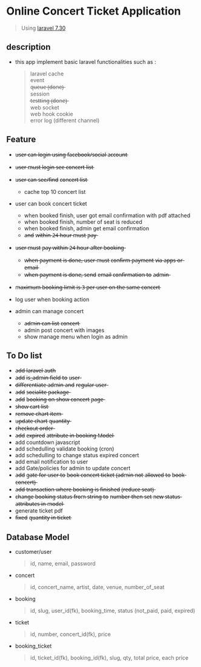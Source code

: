 # Online Concert Ticket Application

> Using [laravel 7.30](https://laravel.com)

## description
* this app implement basic laravel functionalities such as : 
    > laravel cache  
    > event  
    > q̶u̶e̶u̶e̶ (̶d̶o̶n̶e̶)̶  
    > session  
    > t̶e̶s̶t̶t̶i̶n̶g̶ (̶d̶o̶n̶e̶)̶  
    > web socket  
    > web hook
    > cookie  
    > error log (different channel)


## Feature
* u̶s̶e̶r̶ c̶a̶n̶ l̶o̶g̶i̶n̶ u̶s̶i̶n̶g̶ f̶a̶c̶e̶b̶o̶o̶k̶/̶s̶o̶c̶i̶a̶l̶ a̶c̶c̶o̶u̶n̶t̶
* u̶s̶e̶r̶ m̶u̶s̶t̶ l̶o̶g̶i̶n̶ s̶e̶e̶ c̶o̶n̶c̶e̶r̶t̶ l̶i̶s̶t̶
* u̶s̶e̶r̶ c̶a̶n̶ s̶e̶e̶/̶f̶i̶n̶d̶ c̶o̶n̶c̶e̶r̶t̶ l̶i̶s̶t̶
  * cache top 10 concert list
* user can book concert ticket
  * when booked finish, user got email confirmation with pdf attached
  * when booked finish, number of seat is reduced
  * when booked finish, admin get email confirmation 
  * a̶n̶d̶ w̶i̶t̶h̶i̶n̶ 2̶4̶ h̶o̶u̶r̶ m̶u̶s̶t̶ p̶a̶y̶
* u̶s̶e̶r̶ m̶u̶s̶t̶ p̶a̶y̶ w̶i̶t̶h̶i̶n̶ 2̶4̶ h̶o̶u̶r̶ a̶f̶t̶e̶r̶ b̶o̶o̶k̶i̶n̶g̶  
  * w̶h̶e̶n̶ p̶a̶y̶m̶e̶n̶t̶ i̶s̶ d̶o̶n̶e̶,̶ u̶s̶e̶r̶ m̶u̶s̶t̶ c̶o̶n̶f̶i̶r̶m̶ p̶a̶y̶m̶e̶n̶t̶ v̶i̶a̶ a̶p̶p̶s̶ o̶r̶ e̶m̶a̶i̶l̶
  * w̶h̶e̶n̶ p̶a̶y̶m̶e̶n̶t̶ i̶s̶ d̶o̶n̶e̶,̶ s̶e̶n̶d̶ e̶m̶a̶i̶l̶ c̶o̶n̶f̶i̶r̶m̶a̶t̶i̶o̶n̶ t̶o̶ a̶d̶m̶i̶n̶
* m̶a̶x̶i̶m̶u̶m̶ b̶o̶o̶k̶i̶n̶g̶ l̶i̶m̶i̶t̶ i̶s̶ 3̶ p̶e̶r̶ u̶s̶e̶r̶ o̶n̶ t̶h̶e̶ s̶a̶m̶e̶ c̶o̶n̶c̶e̶r̶t̶
* log user when booking action

* admin can manage concert
  * a̶d̶m̶i̶n̶ c̶a̶n̶ l̶i̶s̶t̶ c̶o̶n̶c̶e̶r̶t̶
  * admin post concert with images
  * show manage menu when login as admin

## To Do list
* a̶d̶d̶ l̶a̶r̶a̶v̶e̶l̶ a̶u̶t̶h̶
* a̶d̶d̶ i̶s̶_̶a̶d̶m̶i̶n̶ f̶i̶e̶l̶d̶ t̶o̶ u̶s̶e̶r̶
* d̶i̶f̶f̶e̶r̶e̶n̶t̶i̶a̶t̶e̶ a̶d̶m̶i̶n̶ a̶n̶d̶ r̶e̶g̶u̶l̶a̶r̶ u̶s̶e̶r̶
* a̶d̶d̶ s̶o̶c̶i̶a̶l̶i̶t̶e̶ p̶a̶c̶k̶a̶g̶e̶ 
* a̶d̶d̶ b̶o̶o̶k̶i̶n̶g̶ o̶n̶ s̶h̶o̶w̶ c̶o̶n̶c̶e̶r̶t̶ p̶a̶g̶e̶
* s̶h̶o̶w̶ c̶a̶r̶t̶ l̶i̶s̶t̶
* r̶e̶m̶o̶v̶e̶ c̶h̶a̶r̶t̶ i̶t̶e̶m̶
* u̶p̶d̶a̶t̶e̶ c̶h̶a̶r̶t̶ q̶u̶a̶n̶t̶i̶t̶y̶
* c̶h̶e̶c̶k̶o̶u̶t̶ o̶r̶d̶e̶r̶
* a̶d̶d̶ e̶x̶p̶i̶r̶e̶d̶ a̶t̶t̶r̶i̶b̶u̶t̶e̶ i̶n̶ b̶o̶o̶k̶i̶n̶g̶ M̶o̶d̶e̶l̶
* add countdown javascript
* add schedulling validate booking (cron)
* add schedulling to change status expired concert
* add email notification to user
* add Gate/policies for admin to update concert
* a̶d̶d̶ g̶a̶t̶e̶ f̶o̶r̶ u̶s̶e̶r̶ t̶o̶ b̶o̶o̶k̶ c̶o̶n̶c̶e̶r̶t̶ t̶i̶c̶k̶e̶t̶ (̶a̶d̶m̶i̶n̶ n̶o̶t̶ a̶l̶l̶o̶w̶e̶d̶ t̶o̶ b̶o̶o̶k̶ c̶o̶n̶c̶e̶r̶t̶)̶
* a̶d̶d̶ t̶r̶a̶n̶s̶a̶c̶t̶i̶o̶n̶ w̶h̶e̶r̶e̶ b̶o̶o̶k̶i̶n̶g̶ i̶s̶ f̶i̶n̶i̶s̶h̶e̶d̶ (̶r̶e̶d̶u̶c̶e̶ s̶e̶a̶t̶)̶
* c̶h̶a̶n̶g̶e̶ b̶o̶o̶k̶i̶n̶g̶ s̶t̶a̶t̶u̶s̶ f̶r̶o̶m̶ s̶t̶r̶i̶n̶g̶ t̶o̶ n̶u̶m̶b̶e̶r̶ t̶h̶e̶n̶ s̶e̶t̶ n̶e̶w̶ s̶t̶a̶t̶u̶s̶ a̶t̶t̶r̶i̶b̶u̶t̶e̶s̶ i̶n̶ m̶o̶d̶e̶l̶
* generate ticket pdf
* f̶i̶x̶e̶d̶ q̶u̶a̶n̶t̶i̶t̶y̶ i̶n̶ t̶i̶c̶k̶e̶t̶

## Database Model

* customer/user
    > id, name, email, password

* concert
    > id, concert_name, artist, date, venue, number_of_seat

* booking
    > id, slug, user_id(fk), booking_time, status (not_paid, paid, expired)

* ticket
    > id, number, concert_id(fk), price

* booking_ticket
    > id, ticket_id(fk), booking_id(fk), slug, qty, total price, each price
